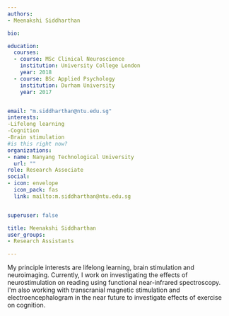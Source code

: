 ```yaml
---
authors:
- Meenakshi Siddharthan

bio: 

education:
  courses:
  - course: MSc Clinical Neuroscience
    institution: University College London
    year: 2018
  - course: BSc Applied Psychology
    institution: Durham University
    year: 2017


email: "m.siddharthan@ntu.edu.sg"
interests: 
-Lifelong learning
-Cognition
-Brain stimulation
#is this right now?
organizations:
- name: Nanyang Technological University
  url: ""
role: Research Associate
social:
- icon: envelope
  icon_pack: fas
  link: mailto:m.siddharthan@ntu.edu.sg


superuser: false

title: Meenakshi Siddharthan
user_groups:
- Research Assistants

---
```


My principle interests are lifelong learning, brain stimulation and neuroimaging. Currently, I work on investigating the effects of neurostimulation on reading using functional near-infrared spectroscopy. I'm also working with transcranial magnetic stimulation and electroencephalogram in the near future to investigate effects of exercise on cognition.
